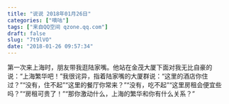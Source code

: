 ```yaml
---
title: "说说 2018年01月26日"
categories: ["嘀咕"]
tags: ["来自QQ空间 qzone.qq.com"]
draft: false
slug: "7t9lVO"
date: "2018-01-26 09:57:34"
---
```


第一次来上海时，朋友带我逛陆家嘴。他站在金茂大厦下面对我无比自豪的说：“上海繁华吧！”我很诧异，指着陆家嘴的大厦群说：“这里的酒店你住过？”“没有，住不起”“这里的餐厅你常来？”“没有，吃不起”“这里房租会便宜些吗？”“房租可贵了！”“那你激动什么，上海的繁华和你有什么关系？”
